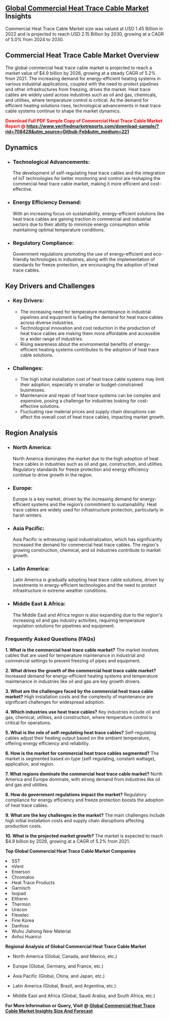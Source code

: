 <h2><a href="https://www.verifiedmarketreports.com/download-sample/?rid=708428&amp;utm_source=Github&amp;utm_medium=221" target="_blank">Global Commercial Heat Trace Cable Market</a> Insights</h2><p>Commercial Heat Trace Cable Market size was valued at USD 1.45 Billion in 2022 and is projected to reach USD 2.15 Billion by 2030, growing at a CAGR of 5.0% from 2024 to 2030.</p><p><h2>Commercial Heat Trace Cable Market Overview</h2> <p>The global commercial heat trace cable market is projected to reach a market value of $4.9 billion by 2026, growing at a steady CAGR of 5.2% from 2021. The increasing demand for energy-efficient heating systems in various industrial applications, coupled with the need to protect pipelines and other infrastructures from freezing, drives the market. Heat trace cables are widely used across industries such as oil and gas, chemicals, and utilities, where temperature control is critical. As the demand for efficient heating solutions rises, technological advancements in heat trace cable systems continue to shape the market dynamics.</p> <p><strong><p><span class=""><span style="color: #ff0000;"><strong>Download Full PDF Sample Copy of Commercial Heat Trace Cable Market Report</strong> @ </span><a href="https://www.verifiedmarketreports.com/download-sample/?rid=708428&amp;utm_source=Github-Feb&amp;utm_medium=221" target="_blank">https://www.verifiedmarketreports.com/download-sample/?rid=708428&amp;utm_source=Github-Feb&amp;utm_medium=221</a></span></p></strong></p> <h2>Dynamics</h2> <ul> <li><h3>Technological Advancements:</h3> The development of self-regulating heat trace cables and the integration of IoT technologies for better monitoring and control are reshaping the commercial heat trace cable market, making it more efficient and cost-effective.</li> <li><h3>Energy Efficiency Demand:</h3> With an increasing focus on sustainability, energy-efficient solutions like heat trace cables are gaining traction in commercial and industrial sectors due to their ability to minimize energy consumption while maintaining optimal temperature conditions.</li> <li><h3>Regulatory Compliance:</h3> Government regulations promoting the use of energy-efficient and eco-friendly technologies in industries, along with the implementation of standards for freeze protection, are encouraging the adoption of heat trace cables.</li> </ul> <h2>Key Drivers and Challenges</h2> <ul> <li><h3>Key Drivers:</h3> <ul> <li>The increasing need for temperature maintenance in industrial pipelines and equipment is fueling the demand for heat trace cables across diverse industries.</li> <li>Technological innovation and cost reduction in the production of heat trace cables are making them more affordable and accessible to a wider range of industries.</li> <li>Rising awareness about the environmental benefits of energy-efficient heating systems contributes to the adoption of heat trace cable solutions.</li> </ul> </li> <li><h3>Challenges:</h3> <ul> <li>The high initial installation cost of heat trace cable systems may limit their adoption, especially in smaller or budget-constrained businesses.</li> <li>Maintenance and repair of heat trace systems can be complex and expensive, posing a challenge for industries looking for cost-effective solutions.</li> <li>Fluctuating raw material prices and supply chain disruptions can affect the overall cost of heat trace cables, impacting market growth.</li> </ul> </li> </ul> <h2>Region Analysis</h2> <ul> <li><h3>North America:</h3> North America dominates the market due to the high adoption of heat trace cables in industries such as oil and gas, construction, and utilities. Regulatory standards for freeze protection and energy efficiency continue to drive growth in the region.</li> <li><h3>Europe:</h3> Europe is a key market, driven by the increasing demand for energy-efficient systems and the region’s commitment to sustainability. Heat trace cables are widely used for infrastructure protection, particularly in harsh winters.</li> <li><h3>Asia Pacific:</h3> Asia Pacific is witnessing rapid industrialization, which has significantly increased the demand for commercial heat trace cables. The region's growing construction, chemical, and oil industries contribute to market growth.</li> <li><h3>Latin America:</h3> Latin America is gradually adopting heat trace cable solutions, driven by investments in energy-efficient technologies and the need to protect infrastructure in extreme weather conditions.</li> <li><h3>Middle East & Africa:</h3> The Middle East and Africa region is also expanding due to the region's increasing oil and gas industry activities, requiring temperature regulation solutions for pipelines and equipment.</li> </ul> <h3>Frequently Asked Questions (FAQs)</h3> <p><strong>1. What is the commercial heat trace cable market?</strong> The market involves cables that are used for temperature maintenance in industrial and commercial settings to prevent freezing of pipes and equipment.</p> <p><strong>2. What drives the growth of the commercial heat trace cable market?</strong> Increased demand for energy-efficient heating systems and temperature maintenance in industries like oil and gas are key growth drivers.</p> <p><strong>3. What are the challenges faced by the commercial heat trace cable market?</strong> High installation costs and the complexity of maintenance are significant challenges for widespread adoption.</p> <p><strong>4. Which industries use heat trace cables?</strong> Key industries include oil and gas, chemical, utilities, and construction, where temperature control is critical for operations.</p> <p><strong>5. What is the role of self-regulating heat trace cables?</strong> Self-regulating cables adjust their heating output based on the ambient temperature, offering energy efficiency and reliability.</p> <p><strong>6. How is the market for commercial heat trace cables segmented?</strong> The market is segmented based on type (self-regulating, constant wattage), application, and region.</p> <p><strong>7. What regions dominate the commercial heat trace cable market?</strong> North America and Europe dominate, with strong demand from industries like oil and gas and utilities.</p> <p><strong>8. How do government regulations impact the market?</strong> Regulatory compliance for energy efficiency and freeze protection boosts the adoption of heat trace cables.</p> <p><strong>9. What are the key challenges in the market?</strong> The main challenges include high initial installation costs and supply chain disruptions affecting production costs.</p> <p><strong>10. What is the projected market growth?</strong> The market is expected to reach $4.9 billion by 2026, growing at a CAGR of 5.2% from 2021.</p> </p><p><strong>Top Global Commercial Heat Trace Cable Market Companies</strong></p><div data-test-id=""><p><li>SST</li><li> nVent</li><li> Emerson</li><li> Chromalox</li><li> Heat Trace Products</li><li> Garnisch</li><li> Isopad</li><li> Eltherm</li><li> Thermon</li><li> Urecon</li><li> Flexelec</li><li> Fine Korea</li><li> Danfoss</li><li> Wuhu Jiahong New Material</li><li> Anhui Huanrui</li></p><div><strong>Regional Analysis of&nbsp;Global Commercial Heat Trace Cable Market</strong></div><ul><li dir="ltr"><p dir="ltr">North America&nbsp;(Global, Canada, and Mexico, etc.)</p></li><li dir="ltr"><p dir="ltr">Europe (Global, Germany, and France, etc.)</p></li><li dir="ltr"><p dir="ltr">Asia Pacific&nbsp;(Global, China, and Japan, etc.)</p></li><li dir="ltr"><p dir="ltr">Latin America&nbsp;(Global, Brazil, and Argentina, etc.)</p></li><li dir="ltr">Middle East and Africa&nbsp;(Global, Saudi Arabia, and South Africa, etc.)</li></ul><p><strong>For More Information or Query, Visit @&nbsp;</strong><strong><a href="https://www.verifiedmarketreports.com/product/commercial-heat-trace-cable-market/?utm_source=Github&amp;utm_medium=221" target="_blank">Global Commercial Heat Trace Cable Market Insights Size And Forecast</a></strong></p></div>
